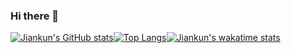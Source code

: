 ### Hi there 👋
[![Jiankun's GitHub stats](https://github-readme-stats-eight-gamma-19.vercel.app/api?username=JiankunW)](https://github.com/anuraghazra/github-readme-stats)[![Top Langs](https://github-readme-stats-eight-gamma-19.vercel.app/api/top-langs/?username=JiankunW&layout=compact)](https://github.com/anuraghazra/github-readme-stats)[![Jiankun's wakatime stats](https://github-readme-stats.vercel.app/api/wakatime?username=JiankunW&range=last_7_days)](https://github.com/anuraghazra/github-readme-stats)


<!--

**JiankunW/JiankunW** is a ✨ _special_ ✨ repository because its `README.md` (this file) appears on your GitHub profile.

Here are some ideas to get you started:

- 🔭 I’m currently working on ...
- 🌱 I’m currently learning ...
- 👯 I’m looking to collaborate on ...
- 🤔 I’m looking for help with ...
- 💬 Ask me about ...
- 📫 How to reach me: ...
- 😄 Pronouns: ...
- ⚡ Fun fact: ...
-->
